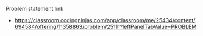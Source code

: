 Problem statement link

- https://classroom.codingninjas.com/app/classroom/me/25434/content/694584/offering/11358863/problem/25111?leftPanelTabValue=PROBLEM
